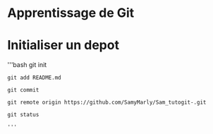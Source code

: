 # Apprentissage de Git 

# Initialiser un depot 

'''bash
    git init 

    git add README.md

    git commit 

    git remote origin https://github.com/SamyMarly/Sam_tutogit-.git

    git status 
    
    '''

